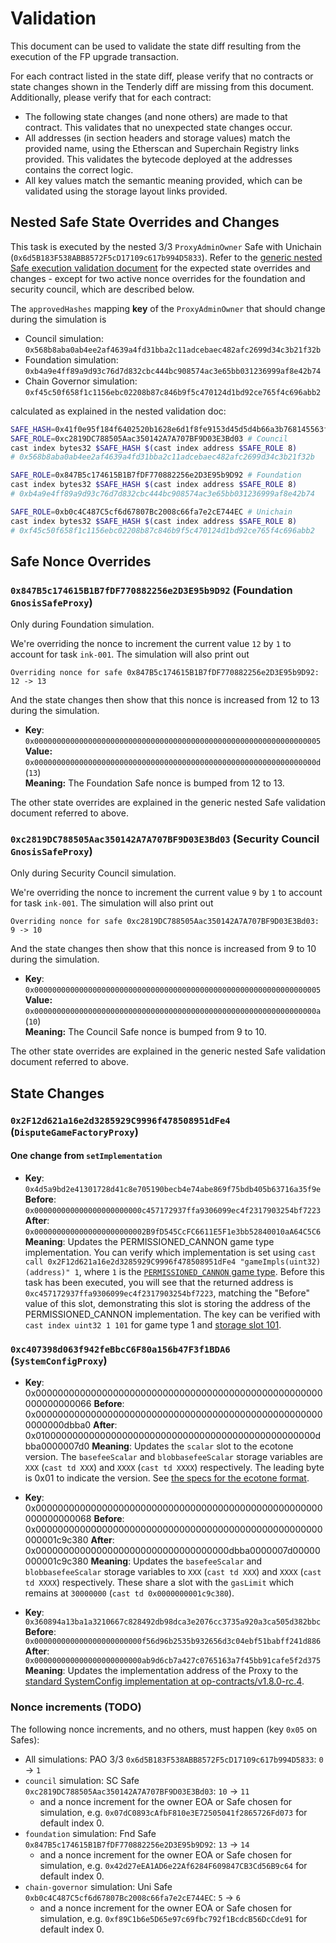# Validation

This document can be used to validate the state diff resulting from the execution of the FP upgrade transaction.

For each contract listed in the state diff, please verify that no contracts or state changes shown in the Tenderly diff are missing from this document. Additionally, please verify that for each contract:

- The following state changes (and none others) are made to that contract. This validates that no unexpected state changes occur.
- All addresses (in section headers and storage values) match the provided name, using the Etherscan and Superchain Registry links provided. This validates the bytecode deployed at the addresses contains the correct logic.
- All key values match the semantic meaning provided, which can be validated using the storage layout links provided.

## Nested Safe State Overrides and Changes

This task is executed by the nested 3/3 `ProxyAdminOwner` Safe with Unichain (`0x6d5B183F538ABB8572F5cD17109c617b994D5833`).
Refer to the [generic nested Safe execution validation document](../../../NESTED-VALIDATION.md)
for the expected state overrides and changes - except for two active nonce overrides for the foundation and security council, which are described below.

The `approvedHashes` mapping **key** of the `ProxyAdminOwner` that should change during the simulation is
- Council simulation: `0x568b8aba0ab4ee2af4639a4fd31bba2c11adcebaec482afc2699d34c3b21f32b`
- Foundation simulation: `0xb4a9e4ff89a9d93c76d7d832cbc444bc908574ac3e65bb031236999af8e42b74`
- Chain Governor simulation: `0xf45c50f658f1c1156ebc02208b87c846b9f5c470124d1bd92ce765f4c696abb2`

calculated as explained in the nested validation doc:
```sh
SAFE_HASH=0x41f0e95f184f6402520b1628e6d1f8fe9153d45d5d4b66a3b768145563f90027 # "Nested hash:"
SAFE_ROLE=0xc2819DC788505Aac350142A7A707BF9D03E3Bd03 # Council
cast index bytes32 $SAFE_HASH $(cast index address $SAFE_ROLE 8)
# 0x568b8aba0ab4ee2af4639a4fd31bba2c11adcebaec482afc2699d34c3b21f32b

SAFE_ROLE=0x847B5c174615B1B7fDF770882256e2D3E95b9D92 # Foundation
cast index bytes32 $SAFE_HASH $(cast index address $SAFE_ROLE 8)
# 0xb4a9e4ff89a9d93c76d7d832cbc444bc908574ac3e65bb031236999af8e42b74

SAFE_ROLE=0xb0c4C487C5cf6d67807Bc2008c66fa7e2cE744EC # Unichain
cast index bytes32 $SAFE_HASH $(cast index address $SAFE_ROLE 8)
# 0xf45c50f658f1c1156ebc02208b87c846b9f5c470124d1bd92ce765f4c696abb2
```

## Safe Nonce Overrides

### `0x847B5c174615B1B7fDF770882256e2D3E95b9D92` (Foundation `GnosisSafeProxy`)

Only during Foundation simulation.

We're overriding the nonce to increment the current value `12` by `1` to account for task `ink-001`.
The simulation will also print out
```
Overriding nonce for safe 0x847B5c174615B1B7fDF770882256e2D3E95b9D92: 12 -> 13
```
And the state changes then show that this nonce is increased from 12 to 13 during the simulation.

- **Key**: `0x0000000000000000000000000000000000000000000000000000000000000005`<br/>
  **Value:** `0x000000000000000000000000000000000000000000000000000000000000000d` (`13`)<br/>
  **Meaning:** The Foundation Safe nonce is bumped from 12 to 13.

The other state overrides are explained in the generic nested Safe validation document referred to
above.

### `0xc2819DC788505Aac350142A7A707BF9D03E3Bd03` (Security Council `GnosisSafeProxy`)

Only during Security Council simulation.

We're overriding the nonce to increment the current value `9` by `1` to account for task `ink-001`.
The simulation will also print out
```
Overriding nonce for safe 0xc2819DC788505Aac350142A7A707BF9D03E3Bd03: 9 -> 10
```
And the state changes then show that this nonce is increased from 9 to 10 during the simulation.

- **Key**: `0x0000000000000000000000000000000000000000000000000000000000000005`<br/>
  **Value:** `0x000000000000000000000000000000000000000000000000000000000000000a` (`10`)<br/>
  **Meaning:** The Council Safe nonce is bumped from 9 to 10.

The other state overrides are explained in the generic nested Safe validation document referred to
above.

## State Changes

### `0x2F12d621a16e2d3285929C9996f478508951dFe4` (`DisputeGameFactoryProxy`)

#### One change from `setImplementation`


- **Key**: `0x4d5a9bd2e41301728d41c8e705190becb4e74abe869f75bdb405b63716a35f9e` <br/>
  **Before**: `0x000000000000000000000000c457172937ffa9306099ec4f2317903254bf7223` <br/>
  **After**: `0x0000000000000000000000002B9fD545CcFC6611E5F1e3bb52840010aA64C5C6` <br/>
  **Meaning**: Updates the PERMISSIONED_CANNON game type implementation.
    You can verify which implementation is set using `cast call 0x2F12d621a16e2d3285929C9996f478508951dFe4 "gameImpls(uint32)(address)" 1`, where `1` is the [`PERMISSIONED_CANNON` game type](https://github.com/ethereum-optimism/optimism/blob/op-contracts/v1.4.0/packages/contracts-bedrock/src/dispute/lib/Types.sol#L31).
    Before this task has been executed, you will see that the returned address is `0xc457172937ffa9306099ec4f2317903254bf7223`, matching the "Before" value of this slot, demonstrating this slot is storing the address of the PERMISSIONED_CANNON implementation.
    The key can be verified with `cast index uint32 1 101` for game type 1 and [storage slot 101](https://github.com/ethereum-optimism/optimism/blob/op-contracts/v1.8.0-rc.4/packages/contracts-bedrock/snapshots/storageLayout/DisputeGameFactory.json#L38C1-L43C5).

### `0xc407398d063f942feBbcC6F80a156b47F3f1BDA6` (`SystemConfigProxy`)

- **Key**: 0x0000000000000000000000000000000000000000000000000000000000000066
  **Before**: 0x00000000000000000000000000000000000000000000000000000000000dbba0
  **After**: 0x010000000000000000000000000000000000000000000000000dbba0000007d0
  **Meaning**: Updates the `scalar` slot to the ecotone version. The `basefeeScalar` and `blobbasefeeScalar` storage variables are `XXX` (`cast td XXX`) and `XXXX` (`cast td XXXX`) respectively. The leading byte is 0x01 to indicate the version. See [the specs for the ecotone format](https://specs.optimism.io/protocol/system-config.html#ecotone-scalar-overhead-uint256uint256-change).


- **Key**: 0x0000000000000000000000000000000000000000000000000000000000000068
  **Before**: 0x0000000000000000000000000000000000000000000000000000000001c9c380
  **After**: 0x00000000000000000000000000000000000dbba0000007d00000000001c9c380
  **Meaning**: Updates the `basefeeScalar` and `blobbasefeeScalar` storage variables to `XXX` (`cast td XXX`) and `XXXX` (`cast td XXXX`) respectively. These share a slot with the `gasLimit` which remains at `30000000` (`cast td 0x0000000001c9c380`).

- **Key**: `0x360894a13ba1a3210667c828492db98dca3e2076cc3735a920a3ca505d382bbc`
  **Before**: `0x000000000000000000000000f56d96b2535b932656d3c04ebf51babff241d886`
  **After**: `0x000000000000000000000000ab9d6cb7a427c0765163a7f45bb91cafe5f2d375`
  **Meaning**: Updates the implementation address of the Proxy to the [standard SystemConfig implementation at op-contracts/v1.8.0-rc.4](https://github.com/ethereum-optimism/superchain-registry/blob/e2d3490729b20a649281899c2c286e6e12db57f3/validation/standard/standard-versions-mainnet.toml#L9).



### Nonce increments (TODO)

The following nonce increments, and no others, must happen (key `0x05` on Safes):
- All simulations: PAO 3/3 `0x6d5B183F538ABB8572F5cD17109c617b994D5833`: `0` -> `1`
- `council` simulation: SC Safe `0xc2819DC788505Aac350142A7A707BF9D03E3Bd03`: `10` -> `11`
  - and a nonce increment for the owner EOA or Safe chosen for simulation, e.g. `0x07dC0893cAfbF810e3E72505041f2865726Fd073` for default index 0.
- `foundation` simulation: Fnd Safe `0x847B5c174615B1B7fDF770882256e2D3E95b9D92`: `13` -> `14`
  - and a nonce increment for the owner EOA or Safe chosen for simulation, e.g. `0x42d27eEA1AD6e22Af6284F609847CB3Cd56B9c64` for default index 0.
- `chain-governor` simulation: Uni Safe `0xb0c4C487C5cf6d67807Bc2008c66fa7e2cE744EC`: `5` -> `6`
  - and a nonce increment for the owner EOA or Safe chosen for simulation, e.g. `0xf89C1b6e5D65e97c69fbc792f1BcdcB56DcCde91` for default index 0.
